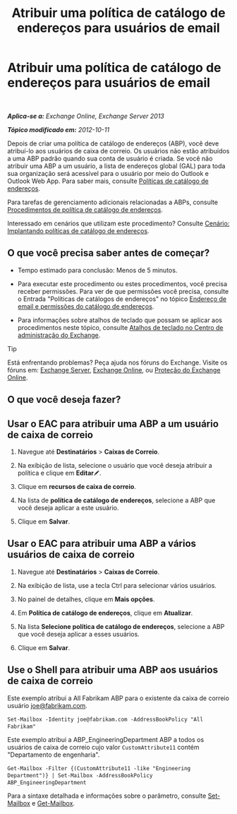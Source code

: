 ﻿---
title: 'Atribuir uma política de catálogo de endereços para usuários de email'
TOCTitle: Atribuir uma política de catálogo de endereços para usuários de email
ms:assetid: bdfe6575-24c0-47d0-9cfb-ece910db248b
ms:mtpsurl: https://technet.microsoft.com/pt-br/library/Hh529942(v=EXCHG.150)
ms:contentKeyID: 50486522
ms.date: 05/22/2018
mtps_version: v=EXCHG.150
ms.translationtype: MT
---

# Atribuir uma política de catálogo de endereços para usuários de email

 

_**Aplica-se a:** Exchange Online, Exchange Server 2013_

_**Tópico modificado em:** 2012-10-11_

Depois de criar uma política de catálogo de endereços (ABP), você deve atribuí-lo aos usuários de caixa de correio. Os usuários não estão atribuídos a uma ABP padrão quando sua conta de usuário é criada. Se você não atribuir uma ABP a um usuário, a lista de endereços global (GAL) para toda sua organização será acessível para o usuário por meio do Outlook e Outlook Web App. Para saber mais, consulte [Políticas de catálogo de endereços](address-book-policies-exchange-2013-help.md).

Para tarefas de gerenciamento adicionais relacionadas a ABPs, consulte [Procedimentos de política de catálogo de endereços](address-book-policy-procedures-exchange-2013-help.md).

Interessado em cenários que utilizam este procedimento? Consulte [Cenário: Implantando políticas de catálogo de endereços](scenario-deploying-address-book-policies-exchange-2013-help.md).

## O que você precisa saber antes de começar?

  - Tempo estimado para conclusão: Menos de 5 minutos.

  - Para executar este procedimento ou estes procedimentos, você precisa receber permissões. Para ver de que permissões você precisa, consulte o Entrada "Políticas de catálogos de endereços" no tópico [Endereço de email e permissões do catálogo de endereços](email-address-and-address-book-permissions-exchange-2013-help.md).

  - Para informações sobre atalhos de teclado que possam se aplicar aos procedimentos neste tópico, consulte [Atalhos de teclado no Centro de administração do Exchange](keyboard-shortcuts-in-the-exchange-admin-center-exchange-online-protection-help.md).


> [!TIP]
> Está enfrentando problemas? Peça ajuda nos fóruns do Exchange. Visite os fóruns em: <A href="https://go.microsoft.com/fwlink/p/?linkid=60612">Exchange Server</A>, <A href="https://go.microsoft.com/fwlink/p/?linkid=267542">Exchange Online</A>, ou <A href="https://go.microsoft.com/fwlink/p/?linkid=285351">Proteção do Exchange Online</A>.



## O que você deseja fazer?

## Usar o EAC para atribuir uma ABP a um usuário de caixa de correio

1.  Navegue até **Destinatários** \> **Caixas de Correio**.

2.  Na exibição de lista, selecione o usuário que você deseja atribuir a política e clique em **Editar**![Ícone de edição](images/JJ218640.6f53ccb2-1f13-4c02-bea0-30690e6ea71d(EXCHG.150).gif "Ícone de edição").

3.  Clique em **recursos de caixa de correio**.

4.  Na lista de **política de catálogo de endereços**, selecione a ABP que você deseja aplicar a este usuário.

5.  Clique em **Salvar**.

## Usar o EAC para atribuir uma ABP a vários usuários de caixa de correio

1.  Navegue até **Destinatários** \> **Caixas de Correio**.

2.  Na exibição de lista, use a tecla Ctrl para selecionar vários usuários.

3.  No painel de detalhes, clique em **Mais opções**.

4.  Em **Política de catálogo de endereços**, clique em **Atualizar**.

5.  Na lista **Selecione política de catálogo de endereços**, selecione a ABP que você deseja aplicar a esses usuários.

6.  Clique em **Salvar**.

## Use o Shell para atribuir uma ABP aos usuários de caixa de correio

Este exemplo atribui a All Fabrikam ABP para o existente da caixa de correio usuário joe@fabrikam.com.

    Set-Mailbox -Identity joe@fabrikam.com -AddressBookPolicy "All Fabrikam"

Este exemplo atribui a ABP\_EngineeringDepartment ABP a todos os usuários de caixa de correio cujo valor `CustomAttribute11` contém "Departamento de engenharia".

    Get-Mailbox -Filter {(CustomAttribute11 -like "Engineering Department")} | Set-Mailbox -AddressBookPolicy ABP_EngineeringDepartment

Para a sintaxe detalhada e informações sobre o parâmetro, consulte [Set-Mailbox](https://technet.microsoft.com/pt-br/library/bb123981\(v=exchg.150\)) e [Get-Mailbox](https://technet.microsoft.com/pt-br/library/bb123685\(v=exchg.150\)).

